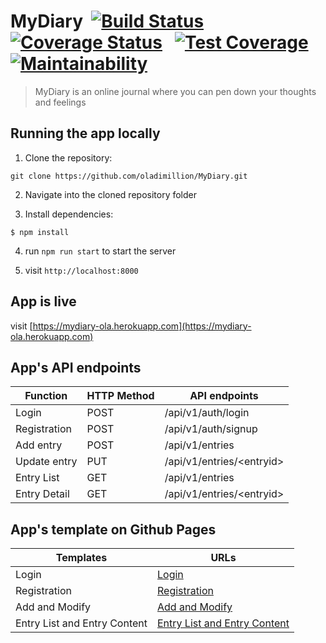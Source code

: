 # MyDiary &nbsp;[![Build Status](https://travis-ci.com/oladimillion/MyDiary.svg?branch=develop)](https://travis-ci.com/oladimillion/MyDiary) &nbsp; [![Coverage Status](https://coveralls.io/repos/github/oladimillion/MyDiary/badge.svg?branch=develop)](https://coveralls.io/github/oladimillion/MyDiary?branch=develop) &nbsp; [![Test Coverage](https://api.codeclimate.com/v1/badges/89acbd6eef30f6f96119/test_coverage)](https://codeclimate.com/github/oladimillion/MyDiary/test_coverage) &nbsp; [![Maintainability](https://api.codeclimate.com/v1/badges/89acbd6eef30f6f96119/maintainability)](https://codeclimate.com/github/oladimillion/MyDiary/maintainability)

> MyDiary is an online journal where you can
> pen down your thoughts and feelings

## Running the app locally
  1. Clone the repository:
  ```
  git clone https://github.com/oladimillion/MyDiary.git
  ```
  2. Navigate into the cloned repository folder

  3. Install dependencies:
  ```
  $ npm install
  ```
  4. run `npm run start` to start the server

  5. visit `http://localhost:8000`

## App is live
  visit [https://mydiary-ola.herokuapp.com](https://mydiary-ola.herokuapp.com)

## App's API endpoints

| Function        |  HTTP Method  |         API endpoints           |
| --------------- | --------------|-------------------------------- |
| Login           | POST          | /api/v1/auth/login              |
| Registration    | POST          |  /api/v1/auth/signup            |
| Add entry       | POST          | /api/v1/entries                 |
| Update entry    | PUT           | /api/v1/entries/&lt;entryid&gt; |
| Entry List      | GET           | /api/v1/entries                 |
| Entry Detail    | GET           | /api/v1/entries/&lt;entryid&gt; |


## App's template on Github Pages

|          Templates           |                                              URLs                                     |
| ---------------------------- | -------------------------------------------------------------------------------------- |
| Login                        | [Login](https://oladimillion.github.io/MyDiary/UI/login.html)                          |
| Registration                 | [Registration](https://oladimillion.github.io/MyDiary/UI/register.html)                |
| Add and Modify               | [Add and Modify](https://oladimillion.github.io/MyDiary/UI/entry.html)                 |
| Entry List and Entry Content | [Entry List and Entry Content](https://oladimillion.github.io/MyDiary/UI/entries.html) |



